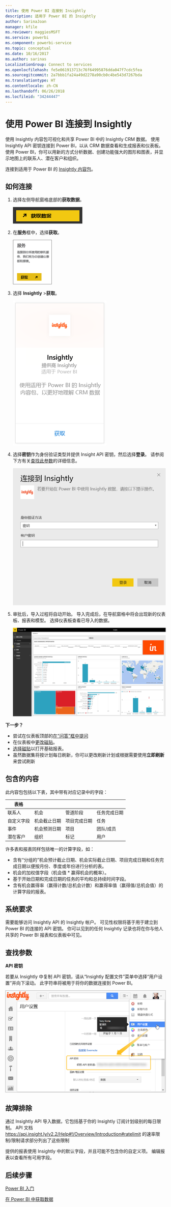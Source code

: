 ```yaml
---
title: 使用 Power BI 连接到 Insightly
description: 适用于 Power BI 的 Insightly
author: SarinaJoan
manager: kfile
ms.reviewer: maggiesMSFT
ms.service: powerbi
ms.component: powerbi-service
ms.topic: conceptual
ms.date: 10/16/2017
ms.author: sarinas
LocalizationGroup: Connect to services
ms.openlocfilehash: fe5e061913713c76f64995876dda047f7cdc5fea
ms.sourcegitcommit: 2a7bbb1fa24a49d2278a90cb0c4be543d7267bda
ms.translationtype: HT
ms.contentlocale: zh-CN
ms.lasthandoff: 06/26/2018
ms.locfileid: "34244447"
---
```

# <a name="connect-to-insightly-with-power-bi"></a>使用 Power BI 连接到 Insightly
使用 Insightly 内容包可视化和共享 Power BI 中的 Insightly CRM 数据。 使用 Insightly API 密钥连接到 Power BI，以从 CRM 数据查看和生成报表和仪表板。 使用 Power BI，你可以用新的方式分析数据、创建功能强大的图形和图表，并显示地图上的联系人、潜在客户和组织。

连接到适用于 Power BI 的 [Insightly 内容包](https://app.powerbi.com/getdata/services/insightly)。

## <a name="how-to-connect"></a>如何连接
1. 选择左侧导航窗格底部的**获取数据**。
   
   ![](media/service-connect-to-insightly/getdata.png)
2. 在**服务**框中，选择**获取**。
   
   ![](media/service-connect-to-insightly/services.png)
3. 选择 **Insightly** \>**获取**。
   
   ![](media/service-connect-to-insightly/insightly.png)
4. 选择**密钥**作为身份验证类型并提供 Insight API 密钥，然后选择**登录**。 请参阅下方有关[查找此参数](#FindingParams)的详细信息。
   
   ![](media/service-connect-to-insightly/creds.png)
5. 审批后，导入过程将自动开始。 导入完成后，在导航窗格中将会出现新的仪表板、报表和模型。 选择仪表板查看已导入的数据。
   
     ![](media/service-connect-to-insightly/dashboard.png)

**下一步？**

* 尝试在仪表板顶部的[在“问答”框中提问](power-bi-q-and-a.md)
* 在仪表板中[更改磁贴](service-dashboard-edit-tile.md)。
* [选择磁贴](service-dashboard-tiles.md)以打开基础报表。
* 虽然数据集将按计划每日刷新，你可以更改刷新计划或根据需要使用**立即刷新**来尝试刷新

## <a name="whats-included"></a>包含的内容
此内容包包括以下表，其中带有对应记录中的字段：

| 表格 |  |  |  |
| --- | --- | --- | --- |
| 联系人 |机会 |管道阶段 |任务完成日期 |
| 自定义字段 |机会截止日期 |项目完成日期 |任务 |
| 事件 |机会预测日期 |项目 |团队/成员 |
| 潜在客户 |组织 |标记 |用户 |

许多表和报表同样包括唯一的计算字段，如：  

* 含有“分组的”机会预计截止日期、机会实际截止日期、项目完成日期和任务完成日期以便按月份、季度或年份进行分析的表。  
* 机会的加权值字段（机会值 * 赢得机会的概率）。  
* 基于开始日期和完成日期的任务的平均和总持续时间字段。  
* 含有机会赢得率（赢得计数/总机会计数）和赢得率值（赢得值/总机会值）的计算字段的报表。  

## <a name="system-requirements"></a>系统要求
需要能够访问 Insightly API 的 Insightly 帐户。 可见性权限将基于用于建立到 Power BI 的连接的 API 密钥。 你可以见到的任何 Insightly 记录也将在你与他人共享的 Power BI 报表和仪表板中可见。

<a name="FindingParams"></a>

## <a name="finding-parameters"></a>查找参数
**API 密钥**

若要从 Insightly 中复制 API 密钥，请从“Insightly 配置文件”菜单中选择“用户设置”并向下滚动。 此字符串将被用于将你的数据连接到 Power BI。

![](media/service-connect-to-insightly/findapi.png)

## <a name="troubleshooting"></a>故障排除
通过 Insightly API 导入数据，它包括基于你的 Insightly 订阅计划级别的每日限制。 API 文档 https://api.insight.ly/v2.2/Help#!/Overview/Introduction#ratelimit 的速率限制/限制请求部分列出了这些限制

提供的报表使用 Insightly 中的默认字段，并且可能不包含你的自定义项。 编辑报表以查看所有可用字段。

## <a name="next-steps"></a>后续步骤
[Power BI 入门](service-get-started.md)

[在 Power BI 中获取数据](service-get-data.md)


